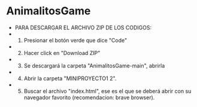 # AnimalitosGame
- PARA DESCARGAR EL ARCHIVO ZIP DE LOS CODIGOS:
- 1) Presionar el botón verde que dice "Code"
- 2) Hacer click en "Download ZIP"
- 3) Se descargará la carpeta "AnimalitosGame-main", abrirla
- 4) Abrir la carpeta "MINIPROYECTO1 2".
- 5) Buscar el archivo "index.html", ese es el que se deberá abrir con su navegador favorito (recomendacion: brave browser).
